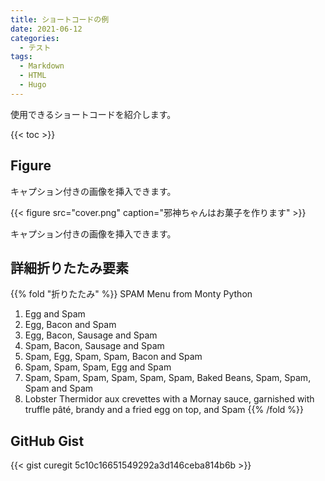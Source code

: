 ```yaml
---
title: ショートコードの例
date: 2021-06-12
categories:
  - テスト
tags:
  - Markdown
  - HTML
  - Hugo
---
```


使用できるショートコードを紹介します。

<!--more-->

{{< toc >}}

## Figure

キャプション付きの画像を挿入できます。

{{< figure src="cover.png" caption="邪神ちゃんはお菓子を作ります" >}}

キャプション付きの画像を挿入できます。

## 詳細折りたたみ要素

{{% fold "折りたたみ" %}}
SPAM Menu from Monty Python

1. Egg and Spam
2. Egg, Bacon and Spam
3. Egg, Bacon, Sausage and Spam
4. Spam, Bacon, Sausage and Spam
5. Spam, Egg, Spam, Spam, Bacon and Spam
6. Spam, Spam, Spam, Egg and Spam
7. Spam, Spam, Spam, Spam, Spam, Spam, Baked Beans, Spam, Spam, Spam and Spam
8. Lobster Thermidor aux crevettes with a Mornay sauce, garnished with truffle pâté, brandy and a fried egg on top, and Spam
{{% /fold %}}

## GitHub Gist

{{< gist curegit 5c10c16651549292a3d146ceba814b6b >}}
